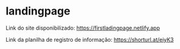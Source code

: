 # landingpage
Link do site disponibilizado: https://firstladingpage.netlify.app  

Link da planilha de registro de informação: https://shorturl.at/eiyK3
